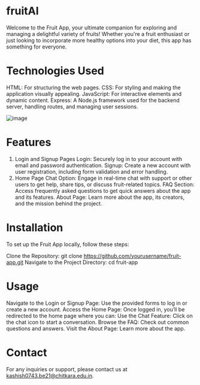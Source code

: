 # fruitAI
Welcome to the Fruit App, your ultimate companion for exploring and managing a delightful variety of fruits! Whether you're a fruit enthusiast or just looking to incorporate more healthy options into your diet, this app has something for everyone.

# Technologies Used
  HTML: For structuring the web pages.
  CSS: For styling and making the application visually appealing.
  JavaScript: For interactive elements and dynamic content.
  Express: A Node.js framework used for the backend server, handling routes, and managing user sessions.
  
![image](https://github.com/user-attachments/assets/90a20adb-9fc7-47e1-a29d-31158f1de565)

# Features
  1. Login and Signup Pages
  Login: Securely log in to your account with email and password authentication.
  Signup: Create a new account with user registration, including form validation and error handling.
  2. Home Page
  Chat Option: Engage in real-time chat with support or other users to get help, share tips, or discuss fruit-related topics.
  FAQ Section: Access frequently asked questions to get quick answers about the app and its features.
  About Page: Learn more about the app, its creators, and the mission behind the project.


# Installation
  To set up the Fruit App locally, follow these steps:
  
  Clone the Repository: git clone https://github.com/yourusername/fruit-app.git
  Navigate to the Project Directory: cd fruit-app

# Usage
  Navigate to the Login or Signup Page: Use the provided forms to log in or create a new account.
  Access the Home Page: Once logged in, you’ll be redirected to the home page where you can:
  Use the Chat Feature: Click on the chat icon to start a conversation.
  Browse the FAQ: Check out common questions and answers.
  Visit the About Page: Learn more about the app.

# Contact
For any inquiries or support, please contact us at kashish0743.be21@chitkara.edu.in.

